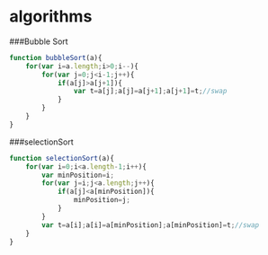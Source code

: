# algorithms

###Bubble Sort
```javascript
function bubbleSort(a){
	for(var i=a.length;i>0;i--){
		for(var j=0;j<i-1;j++){
			if(a[j]>a[j+1]){
				var t=a[j];a[j]=a[j+1];a[j+1]=t;//swap
			}
		}			
	}
}
```

###selectionSort
```javascript
function selectionSort(a){
	for(var i=0;i<a.length-1;i++){
		var minPosition=i;		
		for(var j=i;j<a.length;j++){
			if(a[j]<a[minPosition]){				
				minPosition=j;
			}
		}		
		var t=a[i];a[i]=a[minPosition];a[minPosition]=t;//swap
	}
}
```

